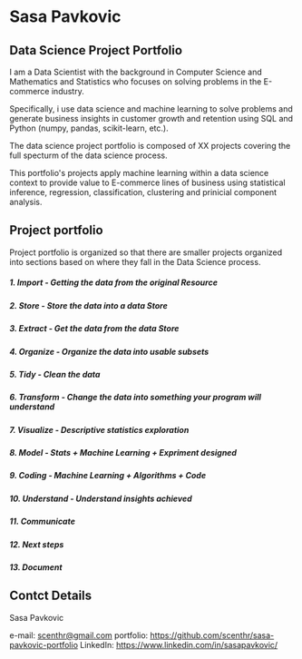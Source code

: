 # Sasa Pavkovic

## Data Science Project Portfolio

I am a Data Scientist with the background in Computer Science and Mathematics and Statistics who focuses on solving problems in the E-commerce industry.

Specifically, i use data science and machine learning to solve problems and generate business insights in customer growth and retention using SQL and Python (numpy, pandas, scikit-learn, etc.).

The data science project portfolio is composed of XX projects covering the full specturm of the data science process.

This portfolio's projects apply machine learning within a data science context to provide value to E-commerce lines of business using statistical inference, regression, classification, clustering and prinicial component analysis.

## Project portfolio

Project portfolio is organized so that there are smaller projects organized into sections based on where they fall in the Data Science process.

##### 1. Import - Getting the data from the original Resource

##### 2. Store - Store the data into a data Store

##### 3. Extract - Get the data from the data Store

##### 4. Organize - Organize the data into usable subsets

##### 5. Tidy - Clean the data

##### 6. Transform - Change the data into something your program will understand

##### 7. Visualize - Descriptive statistics exploration

##### 8. Model - Stats + Machine Learning + Expriment designed

##### 9. Coding - Machine Learning + Algorithms + Code

##### 10. Understand - Understand insights achieved

##### 11. Communicate

##### 12. Next steps

##### 13. Document

## Contct Details

Sasa Pavkovic

e-mail: scenthr@gmail.com
portfolio: https://github.com/scenthr/sasa-pavkovic-portfolio
LinkedIn: https://www.linkedin.com/in/sasapavkovic/

